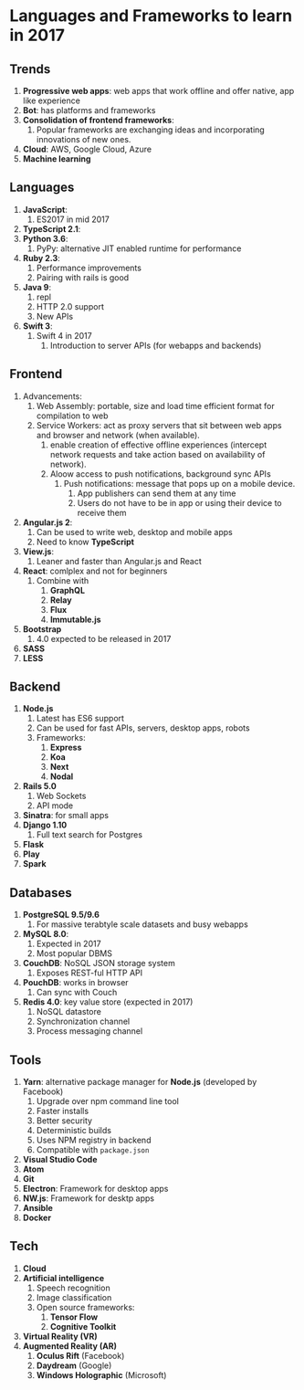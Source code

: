 # Languages and Frameworks to learn in 2017 #

## Trends ##
1. **Progressive web apps**: web apps that work offline and offer native, app like experience
2. **Bot**: has platforms and frameworks
3. **Consolidation of frontend frameworks**:
	1. Popular frameworks are exchanging ideas and incorporating innovations of new ones.
4. **Cloud**: AWS, Google Cloud, Azure
5. **Machine learning**

## Languages ##
1. **JavaScript**:
	1. ES2017 in mid 2017
2. **TypeScript 2.1**:
3. **Python 3.6**:
	1. PyPy: alternative JIT enabled runtime for performance
4. **Ruby 2.3**:
	1. Performance improvements
	2. Pairing with rails is good
5. **Java 9**:
	1. repl
	2. HTTP 2.0 support
	3. New APIs
6. **Swift 3**:
	1. Swift 4 in 2017
		1. Introduction to server APIs (for webapps and backends)

## Frontend ##
1. Advancements:
	1. Web Assembly: portable, size and load time efficient format for compilation to web
	2. Service Workers: act as proxy servers that sit between web apps and browser and network (when available).
		1. enable creation of effective offline experiences (intercept network requests and take action based on availability of network).
		2. Aloow access to push notifications, background sync APIs
			1. Push notifications: message that pops up on a mobile device.
				1. App publishers can send them at any time
				2. Users do not have to be in app or using their device to receive them
2. **Angular.js 2**:
	1. Can be used to write web, desktop and mobile apps
	2. Need to know **TypeScript**
3. **View.js**:
	1. Leaner and faster than Angular.js and React
4. **React**: comlplex and not for beginners
	1. Combine with
		1. **GraphQL**
		2. **Relay**
		3. **Flux**
		4. **Immutable.js**
5. **Bootstrap**
	1. 4.0 expected to be released in 2017
6. **SASS**
7. **LESS**

## Backend ##
1. **Node.js**
	1. Latest has ES6 support
	2. Can be used for fast APIs, servers, desktop apps, robots
	3. Frameworks:
		1. **Express**
		2. **Koa**
		3. **Next**
		4. **Nodal**
2. **Rails 5.0**
	1. Web Sockets
	2. API mode
3. **Sinatra**: for small apps
4. **Django 1.10**
	1. Full text search for Postgres
5. **Flask**
6. **Play**
7. **Spark**

## Databases ##
1. **PostgreSQL 9.5/9.6**
	1. For massive terabtyle scale datasets and busy webapps
2. **MySQL 8.0**:
	1. Expected in 2017
	2. Most popular DBMS
3. **CouchDB**: NoSQL JSON storage system
	1. Exposes REST-ful HTTP API
4. **PouchDB**: works in browser
	1. Can sync with Couch
5. **Redis 4.0**: key value store (expected in 2017)
	1. NoSQL datastore
	2. Synchronization channel
	3. Process messaging channel

## Tools ##
1. **Yarn**: alternative package manager for **Node.js** (developed by Facebook)
	1. Upgrade over npm command line tool
	2. Faster installs
	3. Better security
	4. Deterministic builds
	5. Uses NPM registry in backend
	6. Compatible with `package.json`
2. **Visual Studio Code**
3. **Atom**
4. **Git**
5. **Electron**: Framework for desktop apps
6. **NW.js**: Framework for desktp apps
7. **Ansible**
8. **Docker**

## Tech ##
1. **Cloud**
2. **Artificial intelligence**
	1. Speech recognition
	2. Image classification
	3. Open source frameworks:
		1. **Tensor Flow**
		2. **Cognitive Toolkit**
3. **Virtual Reality (VR)**
4. **Augmented Reality (AR)**
	1. **Oculus Rift** (Facebook)
	2. **Daydream** (Google)
	3. **Windows Holographic** (Microsoft)